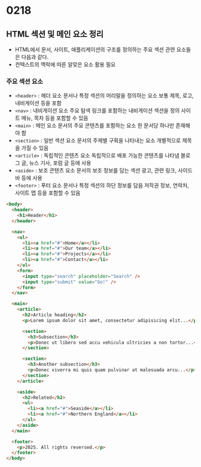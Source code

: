 # 0218

## HTML 섹션 및 메인 요소 정리

- HTML에서 문서, 사이트, 애플리케이션의 구조를 정의하는 주요 섹션 관련 요소들은 다음과 같다.
- 컨텍스트의 맥락에 따른 알맞은 요소 활용 필요

### 주요 섹션 요소

- `<header>` : 헤더 요소
  문서나 특정 섹션의 머리말을 정의하는 요소
  보통 제목, 로고, 내비게이션 등을 포함
- `<nav>` : 내비게이션 요소
  주요 탐색 링크를 포함하는 내비게이션 섹션을 정의
  사이트 메뉴, 목차 등을 포함할 수 있음
- `<main>` : 메인 요소
  문서의 주요 콘텐츠를 포함하는 요소
  한 문서당 하나만 존재해야 함
- `<section>` : 일반 섹션 요소
  문서의 주제별 구획을 나타내는 요소
  개별적으로 제목을 가질 수 있음
- `<article>` : 독립적인 콘텐츠 요소
  독립적으로 배포 가능한 콘텐츠를 나타냄
  블로그 글, 뉴스 기사, 포럼 글 등에 사용
- `<aside>` : 보조 콘텐츠 요소
  문서의 보조 정보를 담는 섹션
  광고, 관련 링크, 사이드바 등에 사용
- `<footer>` : 푸터 요소
  문서나 특정 섹션의 하단 정보를 담음
  저작권 정보, 연락처, 사이트 맵 등을 포함할 수 있음

```html
<body>
  <header>
    <h1>Header</h1>
  </header>

  <nav>
    <ul>
      <li><a href="#">Home</a></li>
      <li><a href="#">Our team</a></li>
      <li><a href="#">Projects</a></li>
      <li><a href="#">Contact</a></li>
    </ul>
    <form>
      <input type="search" placeholder="Search" />
      <input type="submit" value="Go!" />
    </form>
  </nav>

  <main>
    <article>
      <h2>Article heading</h2>
      <p>Lorem ipsum dolor sit amet, consectetur adipisicing elit...</p>

      <section>
        <h3>Subsection</h3>
        <p>Donec ut libero sed accu vehicula ultricies a non tortor...</p>
      </section>

      <section>
        <h3>Another subsection</h3>
        <p>Donec viverra mi quis quam pulvinar at malesuada arcu...</p>
      </section>
    </article>

    <aside>
      <h2>Related</h2>
      <ul>
        <li><a href="#">Seaside</a></li>
        <li><a href="#">Northern England</a></li>
      </ul>
    </aside>
  </main>

  <footer>
    <p>2025. All rights reversed.</p>
  </footer>
</body>
```
